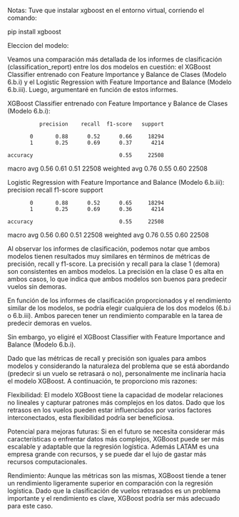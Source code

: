 Notas:
Tuve que instalar xgboost en el entorno virtual, corriendo el comando:

pip install xgboost

Eleccion del modelo:

Veamos una comparación más detallada de los informes de clasificación (classification_report) entre los dos modelos en cuestión: el XGBoost Classifier entrenado con Feature Importance y Balance de Clases (Modelo 6.b.i) y el Logistic Regression with Feature Importance and Balance (Modelo 6.b.iii). Luego, argumentaré en función de estos informes.

XGBoost Classifier entrenado con Feature Importance y Balance de Clases (Modelo 6.b.i):

              precision    recall  f1-score   support

           0       0.88      0.52      0.66     18294
           1       0.25      0.69      0.37      4214

    accuracy                           0.55     22508
   macro avg       0.56      0.61      0.51     22508
weighted avg       0.76      0.55      0.60     22508

Logistic Regression with Feature Importance and Balance (Modelo 6.b.iii):
              precision    recall  f1-score   support

           0       0.88      0.52      0.65     18294
           1       0.25      0.69      0.36      4214

    accuracy                           0.55     22508
   macro avg       0.56      0.60      0.51     22508
weighted avg       0.76      0.55      0.60     22508

Al observar los informes de clasificación, podemos notar que ambos modelos tienen resultados muy similares en términos de métricas de precisión, recall y f1-score. La precisión y recall para la clase 1 (demora) son consistentes en ambos modelos. La precisión en la clase 0 es alta en ambos casos, lo que indica que ambos modelos son buenos para predecir vuelos sin demoras.

En función de los informes de clasificación proporcionados y el rendimiento similar de los modelos, se podría elegir cualquiera de los dos modelos (6.b.i o 6.b.iii). Ambos parecen tener un rendimiento comparable en la tarea de predecir demoras en vuelos.

Sin embargo, yo eligiré el XGBoost Classifier with Feature Importance and Balance (Modelo 6.b.i).

Dado que las métricas de recall y precisión son iguales para ambos modelos y considerando la naturaleza del problema que se está abordando (predecir si un vuelo se retrasará o no), personalmente me inclinaría hacia el modelo XGBoost. A continuación, te proporciono mis razones:

Flexibilidad: El modelo XGBoost tiene la capacidad de modelar relaciones no lineales y capturar patrones más complejos en los datos. Dado que los retrasos en los vuelos pueden estar influenciados por varios factores interconectados, esta flexibilidad podría ser beneficiosa.

Potencial para mejoras futuras: Si en el futuro se necesita considerar más características o enfrentar datos más complejos, XGBoost puede ser más escalable y adaptable que la regresión logística. Además LATAM es una empresa grande con recursos, y se puede dar el lujo de gastar más recursos computacionales.

Rendimiento: Aunque las métricas son las mismas, XGBoost tiende a tener un rendimiento ligeramente superior en comparación con la regresión logística. Dado que la clasificación de vuelos retrasados es un problema importante y el rendimiento es clave, XGBoost podría ser más adecuado para este caso.

